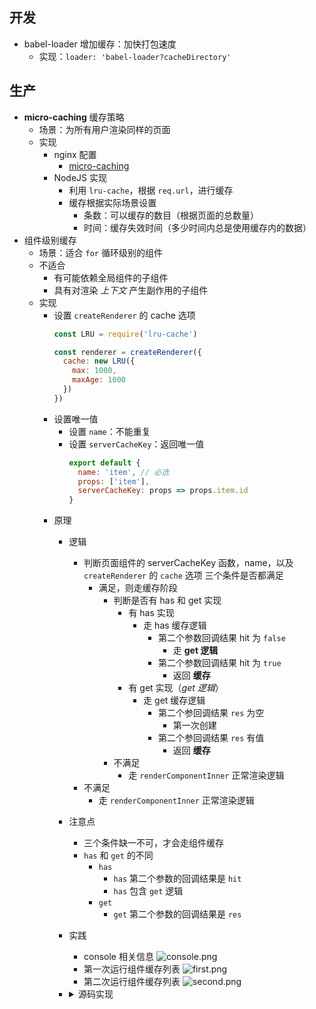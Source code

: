 ## 开发
- babel-loader 增加缓存：加快打包速度
  - 实现：`loader: 'babel-loader?cacheDirectory'`
## 生产
- **micro-caching** 缓存策略
  - 场景：为所有用户渲染同样的页面
  - 实现
    - nginx 配置
      - [micro-caching](https://www.nginx.com/blog/benefits-of-microcaching-nginx/)
    - NodeJS 实现
      - 利用 `lru-cache`，根据 `req.url`，进行缓存
      - 缓存根据实际场景设置
        - 条数：可以缓存的数目（根据页面的总数量）
        - 时间：缓存失效时间（多少时间内总是使用缓存内的数据）
- 组件级别缓存
  - 场景：适合 `for` 循环级别的组件
  - 不适合
    - 有可能依赖全局组件的子组件
    - 具有对渲染 *上下文* 产生副作用的子组件
  - 实现
    - 设置 `createRenderer` 的 cache 选项
      ```javascript
      const LRU = require('lru-cache')

      const renderer = createRenderer({
        cache: new LRU({
          max: 1000,
          maxAge: 1000
        })
      })
      ```
    - 设置唯一值
      - 设置 `name`：不能重复
      - 设置 `serverCacheKey`：返回唯一值
        ```javascript
        export default {
          name: 'item', // 必选
          props: ['item'],
          serverCacheKey: props => props.item.id
        }
        ```
    - 原理
      - 逻辑
        - 判断页面组件的 serverCacheKey 函数，name，以及 `createRenderer` 的 `cache` 选项 三个条件是否都满足
          - 满足，则走缓存阶段
            - 判断是否有 has 和 get 实现
              - 有 has 实现
                - 走 has 缓存逻辑
                  - 第二个参数回调结果 hit 为 `false`
                    - 走 **get 逻辑**
                  - 第二个参数回调结果 hit 为 `true`
                    - 返回 **缓存**
              - 有 get 实现（*get 逻辑*）
                - 走 get 缓存逻辑
                  - 第二个参回调结果 `res` 为空
                    - 第一次创建
                  - 第二个参回调结果 `res` 有值
                    - 返回 **缓存**
            - 不满足
              - 走 `renderComponentInner` 正常渲染逻辑
        - 不满足
          - 走 `renderComponentInner` 正常渲染逻辑
      - 注意点
        - 三个条件缺一不可，才会走组件缓存
        - `has` 和 `get` 的不同
          - `has`
            - `has` 第二个参数的回调结果是 `hit`
            - `has` 包含 `get` 逻辑
          - `get`
            - `get` 第二个参数的回调结果是 `res`
      - 实践
        - console 相关信息
          ![console.png](http://ww1.sinaimg.cn/large/8c4687a3ly1g922sxj70yj20zi0iijve.jpg)
        - 第一次运行组件缓存列表
          ![first.png](http://ww1.sinaimg.cn/large/8c4687a3ly1g922tw3gp6j212y0qk78i.jpg)
        - 第二次运行组件缓存列表
          ![second.png](http://ww1.sinaimg.cn/large/8c4687a3ly1g922ub4wgbj21300qs0wy.jpg)
      - <details>
          <summary>源码实现</summary>

          ```javascript
          function isDef (v) {
            return v !== undefined && v !== null
          }
          function renderComponent (node, isRoot, context) {
            var getKey = Ctor.options.serverCacheKey;
            var name = Ctor.options.name;
            var cache = context.cache;
            if (isDef(getKey) && isDef(cache) && isDef(name)) {
              // 调用自定义函数 serverCacheKey，如果能获取到值，则开始组件缓存阶段，否则执行 renderComponentInner 的逻辑
              var rawKey = getKey(node.componentOptions.propsData);
              if (rawKey === false) {
                renderComponentInner(node, isRoot, context);
                return
              }
              // 判断是否有 has 和 get 的实现
              if (isDef(has)) {
                has(key, function (hit) {
                  // 判断是否有 get 的实现
                  if (hit === true && isDef(get)) {
                    get(key, function (res) {
                      if (isDef(registerComponent)) {
                        registerComponent(userContext);
                      }
                      res.components.forEach(function (register) { return register(userContext); });
                      write(res.html, next);
                    });
                  }
                  // 走 set 缓存
                  else {
                    renderComponentWithCache(node, isRoot, key, context);
                  }
                });
              }
              else if (isDef(get)) {
                get(key, function (res) {
                  // 判断是否有 res 的实现
                  if (isDef(res)) {
                    if (isDef(registerComponent)) {
                      registerComponent(userContext);
                    }
                    res.components.forEach(function (register) { return register(userContext); });
                    write(res.html, next);
                  }
                  // 走 get 缓存
                  else {
                    renderComponentWithCache(node, isRoot, key, context);
                  }
                });
              }
            } else {
              // 走 renderComponentInner
              renderComponentInner(node, isRoot, context);
            }
          }
          ```
        </details>
